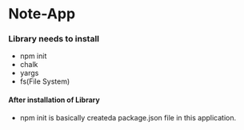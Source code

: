 # Note-App
### Library needs to install
* npm init
* chalk
* yargs
* fs(File System)
#### After installation of Library
* npm init is basically createda package.json file in this application.
